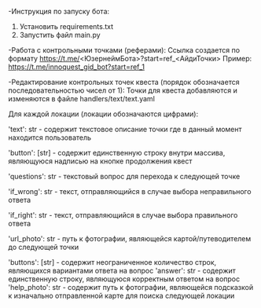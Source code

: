 -Инструкция по запуску бота:
  1. Установить requirements.txt
  2. Запустить файл main.py


-Работа с контрольными точками (реферами):
  Ссылка создается по формату https://t.me/<ЮзернеймБота>?start=ref_<АйдиТочки> 
  Пример:
    https://t.me/innoquest_gid_bot?start=ref_1
  

-Редактирование контрольных точек квеста (порядок обозначается последовательностью чисел от 1):
  Точки для квеста добавляются и изменяются в файле handlers/text/text.yaml

  Для каждой локации (локации обозначаются цифрами):
  
  'text': str - содержит текстовое описание точки где в данный момент находится пользователь
  
  'button': [str] - содержит единственную строку внутри массива, являющуюся надписью на кнопке продолжения квест
  
  'questions': str - текстовый вопрос для перехода к следующей точке
  
  'if_wrong': str - текст, отправляющийся в случае выбора неправильного ответа
  
  'if_right': str - текст, отправляющийся в случае выбора правильного ответа
  
  'url_photo': str - путь к фотографии, являющейся картой/путеводителем до следующей точки
  
  'buttons': [str] - содержит неограниченное количество строк, являющихся вариантами ответа на вопрос 
  'answer': str - содержит единственную строку, являющуюся корректным ответом на вопрос
  'help_photo': str - содержит путь к фотографии, являющейся подсказкой к изначально отправленной карте для поиска следующей локации

